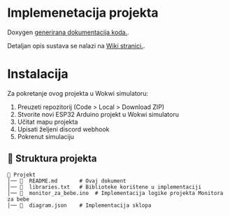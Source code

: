 # Implemenetacija projekta

Doxygen [generirana dokumentacija koda.](https://karlocvitak.github.io/RUS--Monitor-za-bebe/).

Detaljan opis sustava se nalazi na [Wiki stranici.](https://github.com/KarloCvitak/RUS--Monitor-za-bebe/wiki).

# Instalacija

Za pokretanje ovog projekta u Wokwi simulatoru:

1. Preuzeti repozitorij (Code > Local > Download ZIP) 
2. Stvorite novi ESP32 Arduino projekt u Wokwi simulatoru
3. Učitat mapu projekta
4. Upisati željeni discord webhook 
5. Pokrenut simulaciju


## 📂 Struktura projekta
```
📁 Projekt
│── 📄  README.md       # Ovaj dokument
│── 📄  libraries.txt   # Biblioteke korištene u implementaciji
│── 📄  monitor_za_bebe.ino  # Implementacija logike projekta Monitora za bebe
│── 📄  diagram.json    # Implementacija sklopa
```

